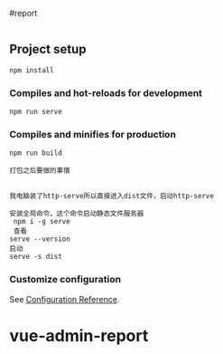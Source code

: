 #report
```

```

## Project setup
```
npm install
```

### Compiles and hot-reloads for development
```
npm run serve
```

### Compiles and minifies for production
```
npm run build

打包之后要做的事情


我电脑装了http-serve所以直接进入dist文件，启动http-serve

安装全局命令，这个命令启动静态文件服务器
 npm i -g serve
 查看
serve --version
启动
serve -s dist
```

### Customize configuration
See [Configuration Reference](https://cli.vuejs.org/config/).
# vue-admin-report


